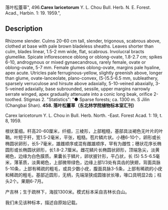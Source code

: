 落叶松薹草",
496.**Carex laricetorum** Y. L. Chou Bull. Herb. N. E. Forest. Acad., Harbin. 1: 19. 1959.",

## Description
Rhizome slender. Culms 20-60 cm tall, slender, trigonous, scabrous above, clothed at base with pale brown bladeless sheaths. Leaves shorter than culm, blades linear, 1.5-2 mm wide, flat, scabrous. Involucral bracts glumelike. Spicate inflorescence oblong or oblong-ovate, 1.8-2.7 cm; spikes 6-10, androgynous or mixed gynaecandrous, rarely female, ovate or oblong-ovate, 5-7 mm. Female glumes oblong-ovate, margins pale hyaline, apex acute. Utricles pale ferruginous-yellow, slightly greenish above, longer than glume, ovate-lanceolate, plano-convex, (5-)5.5-6.5 mm, subleathery, sparsely verruculose and hirsute above adaxially, 5-10-veined abaxially, 3-5-veined adaxially, base subrounded, sessile, upper margins narrowly serrate winged, apex gradually attenuate into a conic long beak, orifice 2-toothed. Stigmas 2.
  "Statistics": "● Sparse forests; ca. 1300 m. S Jilin (Changbai Shan).
**458. 落叶松薹草（东北林学院植物标本室汇刊）**

Carex laricetorum Y. L. Chou in Bull. Herb. North. -East. Forest Acad. 1: 19, t. 8, 1959.

根状茎细。秆高20-60厘米，纤细，三棱形，上部粗糙，基部具淡褐色无叶片的叶鞘。叶短于秆，宽1.5-2毫米，平张，粗糙。苞片鳞片状。小穗6-10个，卵形或长椭圆状卵形，长5-7毫米，雄雌顺序或混有雌雄顺序，罕有为雌性；穗状花序长椭圆形或长椭圆状卵形，长1.8-2.7厘米。雌花鳞片长椭圆状卵形，顶端急尖，淡黄褐色，边缘为白色膜质。果囊长于鳞片，卵状披针形，平凸状，长 (5) 5.5-6.5毫米，薄革质，淡黄褐色，上部微带绿色，边缘上部1/3处有具齿的狭翅，背面具脉5-10条，上部有稀疏的粗毛，或具少数小疣，腹面具脉3-5条，上部有稀疏的小疣和稀疏的粗毛，基部近圆形，无柄，先端渐狭成圆锥状长喙，喙口具明显2齿；柱头2个。果期6-7月。

产吉林；生于疏林下，海拔1300米。模式标本采自吉林长白山。

我们未见该种标本，描述自原始记载。
